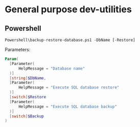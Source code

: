 # General purpose dev-utilities

## Powershell

`Powershell\backup-restore-database.ps1 -DbName [-Restore]`

Parameters:

```powershell
Param(
  [Parameter(
      HelpMessage = "Database name"
  )]
  [string]$DbName,
  [Parameter(
      HelpMessage = "Execute SQL database restore"
  )]
  [switch]$Restore
  [Parameter(
      HelpMessage = "Execute SQL database backup"
  )]
  [switch]$Backup
)
```
